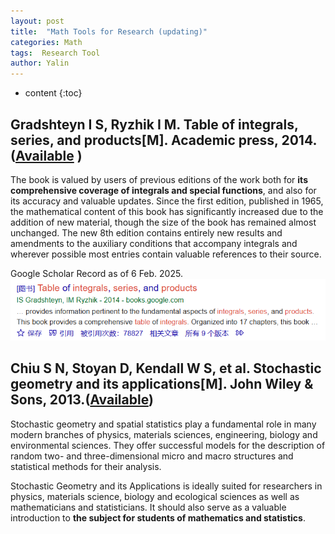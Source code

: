 ```yaml
---
layout: post
title:  "Math Tools for Research (updating)"
categories: Math
tags:  Research Tool
author: Yalin
---
```


* content
{:toc}

## Gradshteyn I S, Ryzhik I M. Table of integrals, series, and products[M]. Academic press, 2014. ([Available](http://drhuang.com/science/mathematics/book/Table%20of%20Integrals,Series%20and%20Products%20Eighth%20Edition.pdf) )

The book is valued by users of previous editions of the work both for **its comprehensive coverage of integrals and special functions**, and also for its accuracy and valuable updates. Since the first edition, published in 1965, the mathematical content of this book has significantly increased due to the addition of new material, though the size of the book has remained almost unchanged. The new 8th edition contains entirely new results and amendments to the auxiliary conditions that accompany integrals and wherever possible most entries contain valuable references to their source.

Google Scholar Record as of 6 Feb. 2025.<br>
![](https://github.com/yalin-liu/yalin-liu.github.io/blob/master/images/2025-02-06-screenshot.png)

## Chiu S N, Stoyan D, Kendall W S, et al. Stochastic geometry and its applications[M]. John Wiley & Sons, 2013.([Available](https://onlinelibrary.wiley.com/doi/book/10.1002/9781118658222))

Stochastic geometry and spatial statistics play a fundamental role in many modern branches of physics, materials sciences, engineering, biology and environmental sciences. They offer successful models for the description of random two- and three-dimensional micro and macro structures and statistical methods for their analysis.

Stochastic Geometry and its Applications is ideally suited for researchers in physics, materials science, biology and ecological sciences as well as mathematicians and statisticians. It should also serve as a valuable introduction to **the subject for students of mathematics and statistics**.
